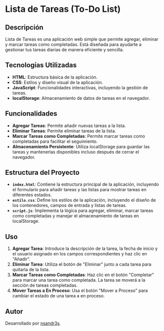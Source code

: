 # Lista de Tareas (To-Do List)

## Descripción

Lista de Tareas es una aplicación web simple que permite agregar, eliminar y marcar tareas como completadas. Está diseñada para ayudarte a gestionar tus tareas diarias de manera eficiente y sencilla.

## Tecnologías Utilizadas

- **HTML**: Estructura básica de la aplicación.
- **CSS**: Estilos y diseño visual de la aplicación.
- **JavaScript**: Funcionalidades interactivas, incluyendo la gestión de tareas.
- **localStorage**: Almacenamiento de datos de tareas en el navegador.

## Funcionalidades

- **Agregar Tareas**: Permite añadir nuevas tareas a la lista.
- **Eliminar Tareas**: Permite eliminar tareas de la lista.
- **Marcar Tareas como Completadas**: Permite marcar tareas como completadas para facilitar el seguimiento.
- **Almacenamiento Persistente**: Utiliza localStorage para guardar las tareas y mantenerlas disponibles incluso después de cerrar el navegador.

## Estructura del Proyecto

- **`index.html`**: Contiene la estructura principal de la aplicación, incluyendo el formulario para añadir tareas y las listas para mostrar tareas en diferentes estados.
- **`estilo.css`**: Define los estilos de la aplicación, incluyendo el diseño de los contenedores, campos de entrada y listas de tareas.
- **`script.js`**: Implementa la lógica para agregar, eliminar, marcar tareas como completadas y manejar el almacenamiento de tareas en localStorage.

## Uso

1. **Agregar Tarea**: Introduce la descripción de la tarea, la fecha de inicio y el usuario asignado en los campos correspondientes y haz clic en "Añadir".
2. **Eliminar Tarea**: Utiliza el botón de "Eliminar" junto a cada tarea para quitarla de la lista.
3. **Marcar Tareas como Completadas**: Haz clic en el botón "Completar" para marcar una tarea como completada. La tarea se moverá a la sección de tareas completadas.
4. **Mover Tareas a En Proceso**: Usa el botón "Mover a Proceso" para cambiar el estado de una tarea a en proceso.

## Autor

Desarrollado por [nsandr3s](https://github.com/nsandr3s).

